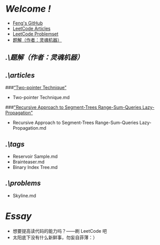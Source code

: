 # <i>Welcome !</i>
 - [Feng's GitHub](https://github.com/felixfqiu)
 - [LeetCode Articles](https://leetcode.com/articles/)
 - [LeetCode Problemset](https://leetcode.com/problemset/algorithms/)
 - [题解（作者：灵魂机器）](https://github.com/soulmachine/leetcode)

## <i>.\题解（作者：灵魂机器）</i>

## <i>.\articles</i>
###[“Two-pointer Technique”](https://leetcode.com/articles/two-pointer-technique/)
 - Two-pointer Technique.md

###["Recursive Approach to Segment-Trees Range-Sum-Queries Lazy-Propagation"](https://leetcode.com/articles/recursive-approach-segment-trees-range-sum-queries-lazy-propagation/#bonus)
 - Recursive Approach to Segment-Trees Range-Sum-Queries Lazy-Propagation.md

## <i>.\tags</i>
 - Reservoir Sample.md
 - Brainteaser.md
 - Binary Index Tree.md

## <i>.\problems</i>
 - Skyline.md

# <i>Essay</i>
 - 想要提高读代码的能力吗？——刷 LeetCode 吧
 - 太阳底下没有什么新鲜事，勿妄自菲薄：）
